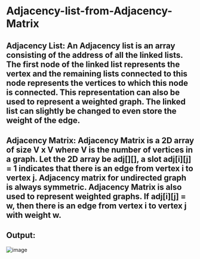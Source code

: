# Adjacency-list-from-Adjacency-Matrix

## Adjacency List: An Adjacency list is an array consisting of the address of all the linked lists. The first node of the linked list represents the vertex and the remaining lists connected to this node represents the vertices to which this node is connected. This representation can also be used to represent a weighted graph. The linked list can slightly be changed to even store the weight of the edge.

## Adjacency Matrix: Adjacency Matrix is a 2D array of size V x V where V is the number of vertices in a graph. Let the 2D array be adj[][], a slot adj[i][j] = 1 indicates that there is an edge from vertex i to vertex j. Adjacency matrix for undirected graph is always symmetric. Adjacency Matrix is also used to represent weighted graphs. If adj[i][j] = w, then there is an edge from vertex i to vertex j with weight w.

## Output: 
![image](https://user-images.githubusercontent.com/69696459/130364148-a4d039a1-0d91-4319-a281-f0b33e53ffcf.png)
